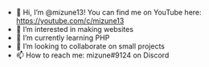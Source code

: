 - 👋 Hi, I’m @mizune13! You can find me on YouTube here: https://youtube.com/c/mizune13
- 👀 I’m interested in making websites
- 🌱 I’m currently learning PHP
- 💞️ I’m looking to collaborate on small projects
- 📫 How to reach me: mizune#9124 on Discord

<!---
mizune13/mizune13 is a ✨ special ✨ repository because its `README.md` (this file) appears on your GitHub profile.
You can click the Preview link to take a look at your changes.
--->
